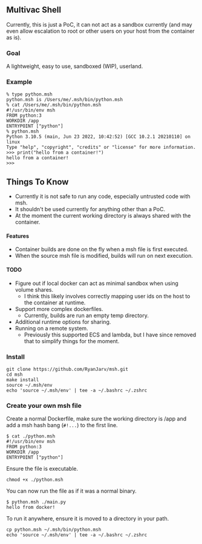 ## Multivac Shell

Currently, this is just a PoC, it can not act as a sandbox currently (and may even allow escalation to root or other users on your host from the container as is).

### Goal

A lightweight, easy to use, sandboxed (WIP), userland.

### Example

```
% type python.msh
python.msh is /Users/me/.msh/bin/python.msh
% cat /Users/me/.msh/bin/python.msh
#!/usr/bin/env msh
FROM python:3
WORKDIR /app
ENTRYPOINT ["python"]
% python.msh
Python 3.10.5 (main, Jun 23 2022, 10:42:52) [GCC 10.2.1 20210110] on linux
Type "help", "copyright", "credits" or "license" for more information.
>>> print("hello from a container!")
hello from a container!
>>>
```

## Things To Know

* Currently it is not safe to run any code, especially untrusted code with msh.
* It shouldn't be used currently for anything other than a PoC.
* At the moment the current working directory is always shared with the container.

#### Features

* Container builds are done on the fly when a msh file is first executed.
* When the source msh file is modified, builds will run on next execution.

#### TODO

* Figure out if local docker can act as minimal sandbox when using volume shares.
  * I think this likely involves correctly mapping user ids on the host to the container at runtime.
* Support more complex dockerfiles.
  * Currently, builds are run an empty temp directory.
* Additional runtime options for sharing.
* Running on a remote system.
  * Previously this supported ECS and lambda, but I have since removed that to simplify things for the moment.

### Install
```
git clone https://github.com/RyanJarv/msh.git
cd msh
make install
source ~/.msh/env
echo 'source ~/.msh/env' | tee -a ~/.bashrc ~/.zshrc
```


### Create your own msh file

Create a normal Dockerfile, make sure the working directory is /app and add a msh hash bang (`#!...`) to the first line.

```
$ cat ./python.msh
#!/usr/bin/env msh
FROM python:3
WORKDIR /app
ENTRYPOINT ["python"]
```

Ensure the file is executable.

```shell
chmod +x ./python.msh
```

You can now run the file as if it was a normal binary.

```
$ python.msh ./main.py 
hello from docker!
```

To run it anywhere, ensure it is moved to a directory in your path.

```shell
cp python.msh ~/.msh/bin/python.msh
echo 'source ~/.msh/env' | tee -a ~/.bashrc ~/.zshrc
```
